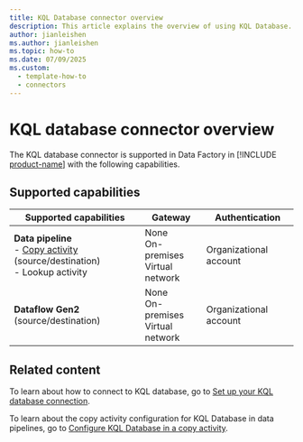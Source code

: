 ```yaml
---
title: KQL Database connector overview
description: This article explains the overview of using KQL Database.
author: jianleishen
ms.author: jianleishen
ms.topic: how-to
ms.date: 07/09/2025
ms.custom:
  - template-how-to
  - connectors
---
```


# KQL database connector overview

The KQL database connector is supported in Data Factory in [!INCLUDE [product-name](../includes/product-name.md)] with the following capabilities.

## Supported capabilities

| Supported capabilities                                                                 | Gateway                        | Authentication   |
|----------------------------------------------------------------------------------------|--------------------------------|------------------|
| **Data pipeline** <br>- [Copy activity](connector-kql-database-copy-activity.md) (source/destination)<br>- Lookup activity        | None<br> On-premises<br> Virtual network | Organizational account |
| **Dataflow Gen2** (source/destination)                                                 | None<br> On-premises<br> Virtual network | Organizational account |

## Related content

To learn about how to connect to KQL database, go to [Set up your KQL database connection](connector-kql-database.md).

To learn about the copy activity configuration for KQL Database in data pipelines, go to [Configure KQL Database in a copy activity](connector-kql-database-copy-activity.md).
